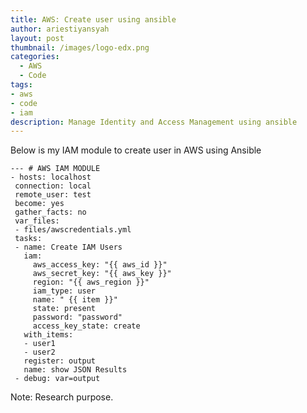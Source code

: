```yaml
---
title: AWS: Create user using ansible
author: ariestiyansyah
layout: post
thumbnail: /images/logo-edx.png
categories:
  - AWS
  - Code
tags:
- aws
- code
- iam
description: Manage Identity and Access Management using ansible
---
```


Below is my IAM module to create user in AWS using Ansible


    --- # AWS IAM MODULE
    - hosts: localhost
     connection: local
     remote_user: test
     become: yes
     gather_facts: no
     var_files:
     - files/awscredentials.yml
     tasks:
     - name: Create IAM Users
       iam:
         aws_access_key: "{{ aws_id }}"
         aws_secret_key: "{{ aws_key }}"
         region: "{{ aws_region }}"
         iam_type: user
         name: " {{ item }}"
         state: present
         password: "password"
         access_key_state: create
       with_items:
       - user1
       - user2
       register: output
       name: show JSON Results
     - debug: var=output


Note: Research purpose.